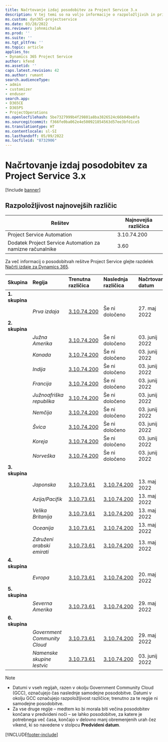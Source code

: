 ```yaml
---
title: Načrtovanje izdaj posodobitev za Project Service 3.x
description: V tej temi so na voljo informacije o razpoložljivih in prihodnjih izdajah rešitve Dynamics 365 Project Service Automation.
ms.custom: dyn365-projectservice
ms.date: 03/28/2022
ms.reviewer: johnmichalak
ms.prod: ''
ms.suite: ''
ms.tgt_pltfrm: ''
ms.topic: article
applies_to:
- Dynamics 365 Project Service
author: kfend
ms.assetid: ''
caps.latest.revision: 42
ms.author: rumant
search.audienceType:
- admin
- customizer
- enduser
search.app:
- D365CE
- D365PS
- ProjectOperations
ms.openlocfilehash: 5be7327999b4f29801a8ba3826524c66b04be8fa
ms.sourcegitcommit: f366fe0ba062e4e500921854563d57ee3bfd1ce5
ms.translationtype: HT
ms.contentlocale: sl-SI
ms.lasthandoff: 05/09/2022
ms.locfileid: "8732906"
---
```

# <a name="update-release-schedule-for-project-service-3x"></a>Načrtovanje izdaj posodobitev za Project Service 3.x

[!include [banner](../includes/psa-now-project-operations.md)]

## <a name="latest-version-availability"></a>Razpoložljivost najnovejših različic

| Rešitev  | Najnovejša različica |
|-------|----|
| Project Service Automation    | 3.10.74.200 |
| Dodatek Project Service Automation za namizne računalnike                | 3.60          |

Za več informacij o posodobitvah rešitve Project Service glejte razdelek [Načrti izdaje za Dynamics 365](/dynamics365/release-plans/). 

| Skupina  | Regija | Trenutna različica | Naslednja različica |  Načrtovan datum
| :---   | :---   | :---   | :---   |:---   |         
|<strong>1. skupina</strong> | |  |  | |
| | <i>Prva izdaja</i> | [3.10.74.200](whats-new-ur43.md) | Še ni določeno | 27. maj 2022
|<strong>2. skupina</strong> | |  |  | |
| | <i>Južna Amerika</i> | [3.10.74.200](whats-new-ur43.md) | Še ni določeno | 03. junij 2022
| | <i>Kanada</i> | [3.10.74.200](whats-new-ur43.md) | Še ni določeno | 03. junij 2022
| | <i>Indija</i> | [3.10.74.200](whats-new-ur43.md) | Še ni določeno | 03. junij 2022
| | <i>Francija</i> | [3.10.74.200](whats-new-ur43.md) | Še ni določeno | 03. junij 2022
| | <i>Južnoafriška republika</i> | [3.10.74.200](whats-new-ur43.md) | Še ni določeno | 03. junij 2022
| | <i>Nemčija</i> | [3.10.74.200](whats-new-ur43.md) | Še ni določeno | 03. junij 2022
| | <i>Švica</i> | [3.10.74.200](whats-new-ur43.md) | Še ni določeno | 03. junij 2022
| | <i>Koreja</i> | [3.10.74.200](whats-new-ur43.md) | Še ni določeno | 03. junij 2022
| | <i>Norveška</i> | [3.10.74.200](whats-new-ur43.md) | Še ni določeno | 03. junij 2022
|<strong>3. skupina</strong> | |  |  | |
| | <i>Japonska</i> | [3.10.73.61](whats-new-ur-42.md) | [3.10.74.200](whats-new-ur43.md) | 13. maj 2022
| | <i>Azija/Pacifik</i> | [3.10.73.61](whats-new-ur-42.md) | [3.10.74.200](whats-new-ur43.md) | 13. maj 2022
| | <i>Velika Britanija</i> | [3.10.73.61](whats-new-ur-42.md) | [3.10.74.200](whats-new-ur43.md) | 13. maj 2022
| | <i>Oceanija</i> | [3.10.73.61](whats-new-ur-42.md) | [3.10.74.200](whats-new-ur43.md) | 13. maj 2022
| | <i>Združeni arabski emirati</i> | [3.10.73.61](whats-new-ur-42.md) | [3.10.74.200](whats-new-ur43.md) | 13. maj 2022
|<strong>4. skupina</strong> | |  |  | |
| | <i>Evropa</i> | [3.10.73.61](whats-new-ur-42.md) | [3.10.74.200](whats-new-ur43.md) | 20. maj 2022
|<strong>5. skupina</strong> | |  |  | |
| | <i>Severna Amerika</i> | [3.10.73.61](whats-new-ur-42.md) | [3.10.74.200](whats-new-ur43.md) | 29. maj 2022
|<strong>6. skupina</strong> | |  |  | |
| | <i>Government Community Cloud</i> | [3.10.73.61](whats-new-ur-42.md) | [3.10.74.200](whats-new-ur43.md) | 29. maj 2022
| | <i>Namenske skupine lestvic</i> | [3.10.73.61](whats-new-ur-42.md) | [3.10.74.200](whats-new-ur43.md) | 03. junij 2022




>[!Note]
> - Datumi v vseh regijah, razen v okolju Government Community Cloud (GCC), označujejo čas naslednje samodejne posodobitve. Datumi v okolju GCC označujejo razpoložljivost različice; trenutno za te regije ni samodejne posodobitve.
> - Za vse druge regije – medtem ko bi morala biti večina posodobitev končana v predvideni noči – se lahko posodobitve, za katere je potrebnega več časa, končajo v delovno manj obremenjenih urah čez vikend, ki so navedene v stolpcu **Predvideni datum**.


[!INCLUDE[footer-include](../includes/footer-banner.md)]
